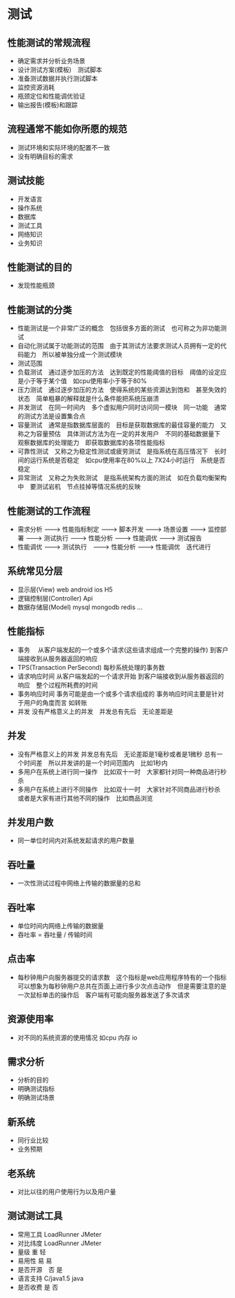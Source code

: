 # 测试

## 性能测试的常规流程
* 确定需求并分析业务场景
* 设计测试方案(模板)　测试脚本
* 准备测试数据并执行测试脚本
* 监控资源消耗
* 瓶颈定位和性能调优验证
* 输出报告(模板)和跟踪

## 流程通常不能如你所愿的规范
* 测试环境和实际环境的配置不一致
* 没有明确目标的需求

## 测试技能
* 开发语言
* 操作系统
* 数据库
* 测试工具
* 网络知识
* 业务知识

## 性能测试的目的
* 发现性能瓶颈

## 性能测试的分类
* 性能测试是一个非常广泛的概念　包括很多方面的测试　也可称之为非功能测试
* 自动化测试属于功能测试的范围　由于其测试方法要求测试人员拥有一定的代码能力　所以被单独分成一个测试模块
* 测试范围
* 负载测试　通过逐步加压的方法　达到既定的性能阈值的目标　阈值的设定应是小于等于某个值　如cpu使用率小于等于80%
* 压力测试　通过逐步加压的方法　使得系统的某些资源达到饱和　甚至失效的状态　简单粗暴的解释就是什么条件能把系统压崩溃
* 并发测试　在同一时间内　多个虚拟用户同时访问同一模块　同一功能　通常的测试方法是设置集合点
* 容量测试　通常是指数据库层面的　目标是获取数据库的最佳容量的能力　又称之为容量预估　具体测试方法为在一定的并发用户　不同的基础数据量下　观察数据库的处理能力　即获取数据库的各项性能指标
* 可靠性测试　又称之为稳定性测试或疲劳测试　是指系统在高压情况下　长时间的运行系统是否稳定　如cpu使用率在80%以上 7X24小时运行　系统是否稳定
* 异常测试　又称之为失败测试　是指系统架构方面的测试　如在负载均衡架构中　要测试岩机　节点挂掉等情况系统的反映


## 性能测试的工作流程
* 需求分析 ---> 性能指标制定 ---> 脚本开发 ---> 场景设置 ---> 监控部署 ---> 测试执行 ---> 性能分析 ---> 性能调优 ---> 测试报告
* 性能调优 ---> 测试执行　---> 性能分析 ---> 性能调优　迭代进行

## 系统常见分层
* 显示层(View)  web android ios H5
* 逻辑控制层(Controller) Api
* 数据存储层(Model) mysql mongodb redis ...

## 性能指标
* 事务 　从客户端发起的一个或多个请求(这些请求组成一个完整的操作) 到客户端接收到从服务器返回的响应
* TPS(Transaction PerSecond) 每秒系统处理的事务数
* 请求响应时间  从客户端发起的一个请求开始 到客户端接收到从服务器返回的响应　整个过程所耗费的时间
* 事务响应时间  事务可能是由一个或多个请求组成的 事务响应时间主要是针对于用户的角度而言 如转账
* 并发 没有严格意义上的并发　并发总有先后　无论差距是


## 并发
* 没有严格意义上的并发 并发总有先后　无论差距是1毫秒或者是1微秒 总有一个时间差　所以并发讲的是一个时间范围内　比如1秒内
* 多用户在系统上进行同一操作　比如双十一时　大家都针对同一种商品进行秒杀
* 多用户在系统上进行不同操作　比如双十一时　大家针对不同商品进行秒杀　或者是大家有进行其他不同的操作　比如商品浏览

## 并发用户数
* 同一单位时间内对系统发起请求的用户数量

## 吞吐量
* 一次性测试过程中网络上传输的数据量的总和

## 吞吐率
* 单位时间内网络上传输的数据量
* 吞吐率 = 吞吐量 / 传输时间

## 点击率
* 每秒钟用户向服务器提交的请求数　这个指标是web应用程序特有的一个指标　可以想象为每秒钟用户总共在页面上进行多少次点击动作　但是需要注意的是一次鼠标单击的操作后　客户端有可能向服务器发送了多次请求

## 资源使用率
* 对不同的系统资源的使用情况 如cpu 内存 io

## 需求分析
* 分析的目的
* 明确测试指标
* 明确测试场景

## 新系统
* 同行业比较
* 业务预期

## 老系统
* 对比以往的用户使用行为以及用户量

## 测试测试工具
* 常用工具  LoadRunner JMeter
* 对比纬度  LoadRunner JMeter
* 量级     重          轻
* 易用性   易          易
* 是否开源　否          是
* 语言支持  C/java1.5  java
* 是否收费  是         否